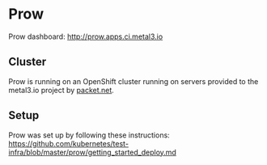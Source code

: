 # Prow

Prow dashboard: http://prow.apps.ci.metal3.io

## Cluster

Prow is running on an OpenShift cluster running on servers provided to the metal3.io project by [packet.net](https://packet.net).

## Setup

Prow was set up by following these instructions: https://github.com/kubernetes/test-infra/blob/master/prow/getting_started_deploy.md
